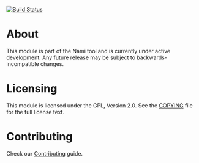 [![Build Status](https://api.travis-ci.org/bitnami/nami-test.svg?branch=master)](http://travis-ci.org/bitnami/nami-test)


# About

This module is part of the Nami tool and is currently under active development. Any future release may be subject to backwards-incompatible changes.


# Licensing

This module is licensed under the GPL, Version 2.0. See the [COPYING](COPYING) file for the full license text.

# Contributing

Check our [Contributing](CONTRIBUTING.md) guide.
